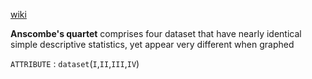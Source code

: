 
[wiki ](https://en.wikipedia.org/wiki/Anscombe%27s_quartet)

**Anscombe's quartet** comprises four dataset that have nearly identical simple descriptive statistics, yet appear very different when graphed

`ATTRIBUTE` : `dataset`(`I`,`II`,`III`,`IV`)
